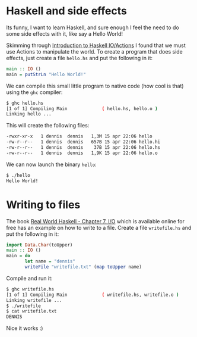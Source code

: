 # Haskell and side effects
Its funny, I want to learn Haskell, and sure enough I feel the need to
do some side effects with it, like say a Hello World!
 
Skimming through [Introduction to Haskell IO/Actions](https://wiki.haskell.org/Introduction_to_Haskell_IO/Actions)
I found that we must use Actions to manipulate the world. To create a 
program that does side effects, just create a file `hello.hs` and put
the following in it:

```haskell
main :: IO ()
main = putStrLn "Hello World!"
```

We can compile this small little program to native code (how cool is that)
using the `ghc` compiler:

```bash
$ ghc hello.hs
[1 of 1] Compiling Main             ( hello.hs, hello.o )
Linking hello ...
```

This will create the following files:

```bash
-rwxr-xr-x   1 dennis  dennis   1,3M 15 apr 22:06 hello
-rw-r--r--   1 dennis  dennis   657B 15 apr 22:06 hello.hi
-rw-r--r--   1 dennis  dennis    37B 15 apr 22:06 hello.hs
-rw-r--r--   1 dennis  dennis   1,9K 15 apr 22:06 hello.o
```

We can now launch the binary `hello`:

```bash
$ ./hello
Hello World!
```

# Writing to files
The book [Real World Haskell - Chapter 7. I/O](http://book.realworldhaskell.org/read/io.html) which
is available online for free has an example on how to write to a file. Create a file `writefile.hs` 
and put the following in it:

```haskell
import Data.Char(toUpper)
main :: IO ()
main = do
       let name = "dennis"
       writeFile "writefile.txt" (map toUpper name)
```

Compile and run it:

```bash
$ ghc writefile.hs
[1 of 1] Compiling Main             ( writefile.hs, writefile.o )
Linking writefile ...
$ ./writefile
$ cat writefile.txt
DENNIS
```

Nice it works :)